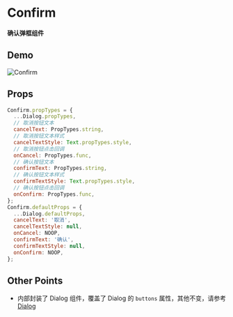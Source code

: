 # Confirm

**确认弹框组件**

## Demo

![Confirm](http://wx3.sinaimg.cn/mw690/4c8b519dly1fdulcvgrcvg20hs0ws7h6.gif)

## Props

```js
Confirm.propTypes = {
  ...Dialog.propTypes,
  // 取消按钮文本
  cancelText: PropTypes.string,
  // 取消按钮文本样式
  cancelTextStyle: Text.propTypes.style,
  // 取消按钮点击回调
  onCancel: PropTypes.func,
  // 确认按钮文本
  confirmText: PropTypes.string,
  // 确认按钮文本样式
  confirmTextStyle: Text.propTypes.style,
  // 确认按钮点击回调
  onConfirm: PropTypes.func,
};
Confirm.defaultProps = {
  ...Dialog.defaultProps,
  cancelText: '取消',
  cancelTextStyle: null,
  onCancel: NOOP,
  confirmText: '确认',
  confirmTextStyle: null,
  onConfirm: NOOP,
};
```

## Other Points

- 内部封装了 Dialog 组件，覆盖了 Dialog 的 `buttons` 属性，其他不变，请参考 [Dialog](https://github.com/dragonwong/rnx-ui/tree/master/Dialog)
